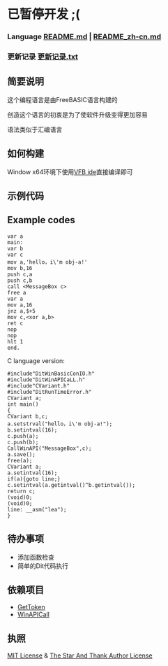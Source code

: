 # 已暂停开发 ;(
### Language [README.md](README.md) | [README_zh-cn.md](README_zh-cn.md)
### 更新记录 [更新记录.txt](更新记录.txt)
## 简要说明
这个编程语言是由FreeBASIC语言构建的

创造这个语言的初衷是为了使软件升级变得更加容易

语法类似于汇编语言

## 如何构建
Window x64环境下使用[VFB ide](http://www.yfvb.com/soft-48.htm)直接编译即可
## 示例代码
## Example codes
```
var a
main:
var b
var c
mov a,'hello，i\'m obj-a!'
mov b,16
push c,a
push c,b
call <MessageBox c>
free a
var a
mov a,16
jnz a,$+5
mov c,<xor a,b>
ret c
nop
nop
hlt 1
end.
```
C language version:
```
#include"DitWinBasicConIO.h"
#include"DitWinAPICaLL.h"
#include"CVariant.h"
#include"DitRunTimeError.h"
CVariant a;
int main()
{
CVariant b,c;
a.setstrval("hello，i\'m obj-a!");
b.setintval(16);
c.push(a);
c.push(b);
CallWinAPI("MessageBox",c);
a.save();
free(a);
CVariant a;
a.setintval(16);
if(a){goto line;}
c.setintval(a.getintval()^b.getintval());
return c;
(void)0;
(void)0;
line: __asm("lea");
}
```
## 待办事项
- 添加函数检查
- 简单的Dit代码执行
## 依赖项目
- [GetToken](https://github.com/3XDot/GetToken)
- [WinAPICall](https://github.com/3XDot/WinAPICall)
## 执照
[MIT License](https://github.com/3XDot/FreeBASICDit/blob/master/LICENSE) &  [The Star And Thank Author License](https://github.com/zTrix/sata-license) 
